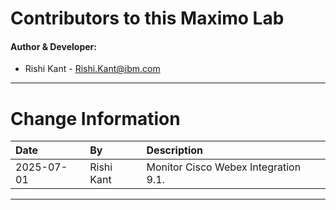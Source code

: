 
# Contributors to this Maximo Lab

#### Author & Developer:

- Rishi Kant - <Rishi.Kant@ibm.com>


---

# Change Information

|Date     |By             | Description                                           |
|:--------|:--------------|:------------------------------------------------------|
|2025-07-01|Rishi Kant|Monitor Cisco Webex Integration 9.1.                       |

---
